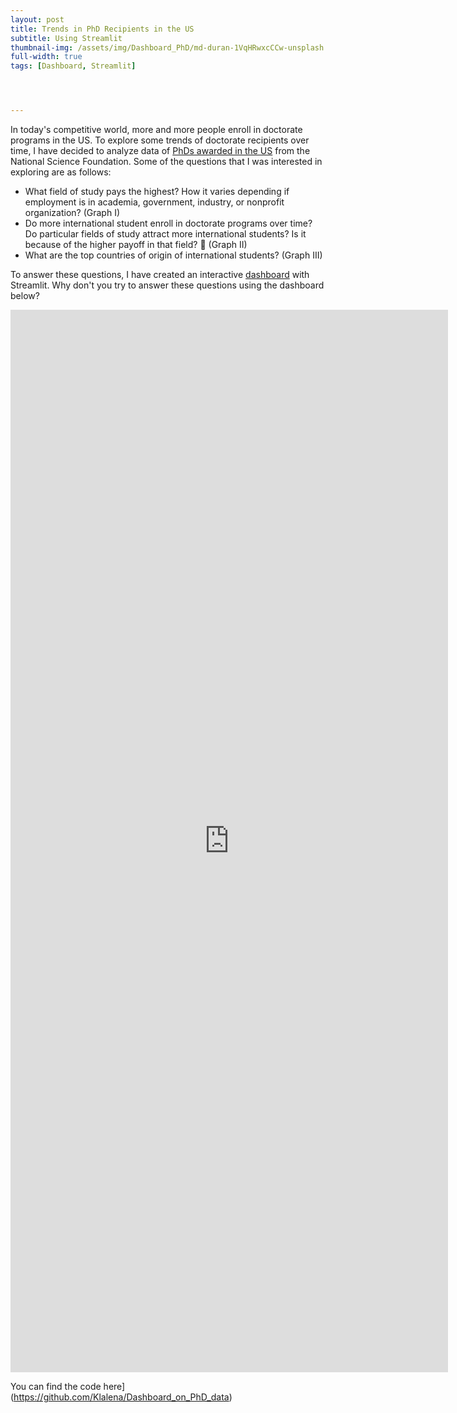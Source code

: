 ```yaml
---
layout: post
title: Trends in PhD Recipients in the US 
subtitle: Using Streamlit
thumbnail-img: /assets/img/Dashboard_PhD/md-duran-1VqHRwxcCCw-unsplash.jpg
full-width: true
tags: [Dashboard, Streamlit]




---
```


In today's competitive world, more and more people enroll in doctorate programs in the US. To explore some trends of doctorate recipients over time, I have decided to analyze data of [PhDs awarded in the US](https://ncses.nsf.gov/pubs/nsf19301/data) from the National Science Foundation. Some of the questions that I was interested in exploring are as follows: 

- What field of study pays the highest? How it varies depending if employment is in academia, government, industry, or nonprofit organization? (Graph I)
- Do more international student enroll in doctorate programs over time? Do particular fields of study attract more international students?  Is it because of the higher payoff in that field?  🤔 (Graph II)
- What are the top countries of origin of international students? (Graph III)

To answer these questions, I have created an interactive [dashboard](https://share.streamlit.io/klalena/dashboard_on_phd_data/main/app.py) with Streamlit. Why don't you try to answer these questions using the dashboard below?

<iframe width=700 height= 1700 frameborder=0 scrolling="no" src="https://share.streamlit.io/klalena/dashboard_on_phd_data/main/app.py"></iframe> 





You can find the code here](https://github.com/Klalena/Dashboard_on_PhD_data)





